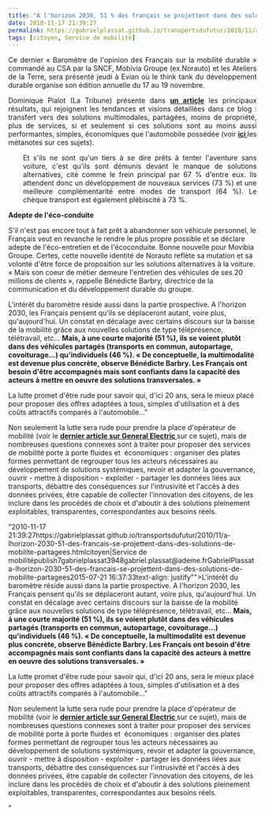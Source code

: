 ```yaml
---
title: "À l'horizon 2030, 51 % des français se projettent dans des solutions de mobilité partagées"
date: 2010-11-17 21:39:27
permalink: https://gabrielplassat.github.io/transportsdufutur/2010/11/a-lhorizon-2030-51-des-francais-se-projettent-dans-des-solutions-de-mobilite-partagees.html
tags: [citoyen, Service de mobilité]
---
```


<p style="text-align: justify">Ce dernier « Baromètre de l'opinion des Français sur la mobilité durable » commandé au CSA par la SNCF, Mobivia Groupe (ex.Norauto) et les Ateliers de la Terre, sera présenté jeudi à Evian où le think tank du développement durable organise son édition annuelle du 17 au 19 novembre.</p> <p style="text-align: justify">Dominique Pialot (La Tribune) présente dans <strong><a href="http://www.latribune.fr/green-business/l-actualite/20101117trib000573512/les-francais-attendent-des-solutions-pour-se-deplacer-autrement.html" target="_blank">un article</a></strong> les principaux résultats, qui rejoignent les tendances et visions détaillées dans ce blog : transfert vers des solutions multimodales, partagées, moins de propriété, plus de services, si et seulement si ces solutions sont au moins aussi performantes, simples, économiques que l'automobile possédée (voir <strong><a href="https://gabrielplassat.github.io/transportsdufutur/les-metanotes-tdf-transports-du-futur" target="_blank">ici </a></strong>les métanotes sur ces sujets). </p>  <!--more-->   <p style="padding-left: 30px;text-align: justify">Et s'ils ne sont qu'un tiers à se dire prêts à tenter l'aventure sans voiture, c'est qu'ils sont démunis devant le manque de solutions alternatives, cité comme le frein principal par 67 % d'entre eux. Ils attendent donc un développement de nouveaux services (73 %) et une meilleure complémentarité entre modes de transport (64 %). Le chèque transport est également plébiscité à 73 %.</p> <p style=""padding-left: 30pxtext-align: justify""><strong>Adepte de l'éco-conduite</strong></p> <p style=""padding-left: 30pxtext-align: justify"">S'il n'est pas encore tout à fait prêt à abandonner son véhicule personnel, le Français veut en revanche le rendre le plus propre possible et se déclare adepte de l'éco-entretien et de l'écoconduite. Bonne nouvelle pour Movibia Groupe. Certes, cette nouvelle identité de Norauto reflète sa mutation et sa volonté d'être force de proposition sur les solutions alternatives à la voiture. « Mais son coeur de métier demeure l'entretien des véhicules de ses 20 millions de clients », rappelle Bénédicte Barbry, directrice de la communication et du développement durable du groupe.</p> <p style=""padding-left: 30pxtext-align: justify"">L'intérêt du baromètre réside aussi dans la partie prospective. A l'horizon 2030, les Français pensent qu'ils se déplaceront autant, voire plus, qu'aujourd'hui. Un constat en décalage avec certains discours sur la baisse de la mobilité grâce aux nouvelles solutions de type téléprésence, télétravail, etc... <strong>Mais, à une courte majorité (51 %), ils se voient plutôt dans des véhicules partagés (transports en commun, autopartage, covoiturage...) qu'individuels (46 %). « De conceptuelle, la multimodalité est devenue plus concrète, observe Bénédicte Barbry. Les Français ont besoin d'être accompagnés mais sont confiants dans la capacité des acteurs à mettre en oeuvre des solutions transversales. »</strong></p> <p style=""padding-left: 30pxtext-align: justify"">La lutte promet d'être rude pour savoir qui, d'ici 20 ans, sera le mieux placé pour proposer des offres adaptées à tous, simples d'utilisation et à des coûts attractifs comparés à l'automobile..."</p> <p style=""text-align: justify"">Non seulement la lutte sera rude pour prendre la place d'opérateur de mobilité (voir le <strong><a href="https://gabrielplassat.github.io/transportsdufutur/2010/11/general-electric-se-prepare-a-devenir-le-leader-mondial-en-matiere-de-mobilite-electrique.html"" target=""_blank"">dernier article sur General Electric </a></strong>sur ce sujet), mais de nombreuses questions connexes sont à traiter pour proposer des services de mobilité porte à porte fluides et  économiques : organiser des plates formes permettant de regrouper tous les acteurs nécessaires au développement de solutions systémiques, revoir et adapter la gouvernance, ouvrir - mettre à disposition - exploiter - partager les données liées aux transports, débattre des conséquences sur l'intrusivité et l'accès à des données privées, être capable de collecter l'innovation des citoyens, de les inclure dans les procédés de choix et d'aboutir à des solutions pleinement exploitables, transparentes, correspondantes aux besoins réels.</p>"2010-11-17 21:39:27https://gabrielplassat.github.io/transportsdufutur/2010/11/a-lhorizon-2030-51-des-francais-se-projettent-dans-des-solutions-de-mobilite-partagees.htmlcitoyen|Service de mobilitépublish7gabrielplassat3948gabriel.plassat@ademe.frGabrielPlassata-lhorizon-2030-51-des-francais-se-projettent-dans-des-solutions-de-mobilite-partagees2015-07-21 16:37:33text-align: justify"">L'intérêt du baromètre réside aussi dans la partie prospective. A l'horizon 2030, les Français pensent qu'ils se déplaceront autant, voire plus, qu'aujourd'hui. Un constat en décalage avec certains discours sur la baisse de la mobilité grâce aux nouvelles solutions de type téléprésence, télétravail, etc... <strong>Mais, à une courte majorité (51 %), ils se voient plutôt dans des véhicules partagés (transports en commun, autopartage, covoiturage...) qu'individuels (46 %). « De conceptuelle, la multimodalité est devenue plus concrète, observe Bénédicte Barbry. Les Français ont besoin d'être accompagnés mais sont confiants dans la capacité des acteurs à mettre en oeuvre des solutions transversales. »</strong></p> <p style=""padding-left: 30pxtext-align: justify"">La lutte promet d'être rude pour savoir qui, d'ici 20 ans, sera le mieux placé pour proposer des offres adaptées à tous, simples d'utilisation et à des coûts attractifs comparés à l'automobile..."</p> <p style=""text-align: justify"">Non seulement la lutte sera rude pour prendre la place d'opérateur de mobilité (voir le <strong><a href="https://gabrielplassat.github.io/transportsdufutur/2010/11/general-electric-se-prepare-a-devenir-le-leader-mondial-en-matiere-de-mobilite-electrique.html"" target=""_blank"">dernier article sur General Electric </a></strong>sur ce sujet), mais de nombreuses questions connexes sont à traiter pour proposer des services de mobilité porte à porte fluides et  économiques : organiser des plates formes permettant de regrouper tous les acteurs nécessaires au développement de solutions systémiques, revoir et adapter la gouvernance, ouvrir - mettre à disposition - exploiter - partager les données liées aux transports, débattre des conséquences sur l'intrusivité et l'accès à des données privées, être capable de collecter l'innovation des citoyens, de les inclure dans les procédés de choix et d'aboutir à des solutions pleinement exploitables, transparentes, correspondantes aux besoins réels.</p>"

